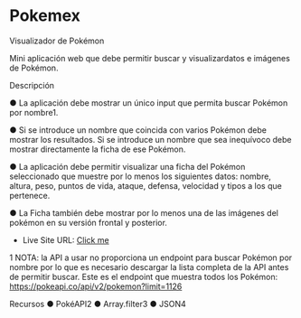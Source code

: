 # Pokemex

Visualizador de Pokémon

Mini aplicación web que debe permitir buscar y visualizardatos e imágenes de Pokémon.

Descripción


● La aplicación debe mostrar un único input que permita buscar
Pokémon por nombre1.

● Si se introduce un nombre que coincida con varios Pokémon debe
mostrar los resultados. Si se introduce un nombre que sea
inequívoco debe mostrar directamente la ficha de ese Pokémon.

● La aplicación debe permitir visualizar una ficha del Pokémon
seleccionado que muestre por lo menos los siguientes datos:
nombre, altura, peso, puntos de vida, ataque, defensa, velocidad y
tipos a los que pertenece.

● La Ficha también debe mostrar por lo menos una de las imágenes
del pokémon en su versión frontal y posterior.

- Live Site URL: [Click me](https://adrianmayor.github.io/Pokedex/)


1 NOTA: la API a usar no proporciona un endpoint para buscar Pokémon por nombre
por lo que es necesario descargar la lista completa de la API antes de permitir
buscar. Este es el endpoint que muestra todos los Pokémon:
https://pokeapi.co/api/v2/pokemon?limit=1126


Recursos
● PokéAPI2
● Array.filter3
● JSON4
